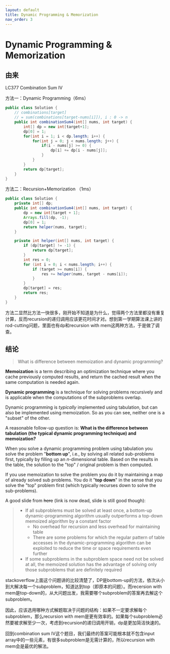 ```yaml
---
layout: default
title: Dynamic Programming & Memorization
nav_order: 3
---
```


# Dynamic Programming & Memorization

## 由来

LC377 Combination Sum IV

方法一：Dynamic Programming（6ms）

```java
public class Solution {
    // combinations[target] 
    // = sum(combinations[target-nums[i]]), i : 0 -> n
    public int combinationSum4(int[] nums, int target) {
        int[] dp = new int[target+1];
        dp[0] = 1;
        for(int i = 1; i < dp.length; i++) {
            for(int j = 0; j < nums.length; j++) {
                if(i - nums[j] >= 0) {
                    dp[i] += dp[i - nums[j]];
                }
            }
        }
        return dp[target];
    }
}
```

方法二：Recursion+Memorization （1ms）

```java
public class Solution {
    private int[] dp;
    public int combinationSum4(int[] nums, int target) {
        dp = new int[target + 1];
        Arrays.fill(dp, -1);
        dp[0] = 1;
        return helper(nums, target);
    }

    private int helper(int[] nums, int target) {
        if (dp[target] != -1) {
            return dp[target];
        }
        int res = 0;
        for (int i = 0; i < nums.length; i++) {
            if (target >= nums[i]) {
                res += helper(nums, target - nums[i]);
            }
        }
        dp[target] = res;
        return res;
    }
}
```

方法二显然比方法一快很多，刚开始不知道是为什么，觉得两个方法里都没有重复计算，反而recursion的递归调用应该更花时间才对。想到第一学期算法课上讲的rod-cutting问题，里面也有dp和recursion with mem这两种方法，于是做了调查。

## 结论

> What is difference between memoization and dynamic programming?

**Memoization** is a term describing an optimization technique where you cache previously computed results, and return the cached result when the same computation is needed again.

**Dynamic programming** is a technique for solving problems recursively and is applicable when the computations of the subproblems overlap.

Dynamic programming is *typically* implemented using tabulation, but can also be implemented using memoization. So as you can see, neither one is a "subset" of the other.

A reasonable follow-up question is: **What is the difference between tabulation (the typical dynamic programming technique) and memoization?**

When you solve a dynamic programming problem using tabulation you solve the problem "**bottom up**", i.e., by solving all related sub-problems first, typically by filling up an *n*-dimensional table. Based on the results in the table, the solution to the "top" / original problem is then computed.

If you use memoization to solve the problem you do it by maintaining a map of already solved sub problems. You do it "**top down**" in the sense that you solve the "top" problem first (which typically recurses down to solve the sub-problems).

A good slide from ~~here~~ (link is now dead, slide is still good though):

> - If all subproblems must be solved at least once, a bottom-up dynamic-programming algorithm usually outperforms a top-down memoized algorithm by a constant factor
>   - No overhead for recursion and less overhead for maintaining table
>   - There are some problems for which the regular pattern of table accesses in the dynamic-programming algorithm can be exploited to reduce the time or space requirements even further
> - If some subproblems in the subproblem space need not be solved at all, the memoized solution has the advantage of solving only those subproblems that are definitely required

stackoverflow上面这个问题讲的比较清楚了，DP是bottom-up的方法，依次从小到大解决每一个subproblem，知道达到top（即原本的问题）。而recersion with mem是top-down的，从大问题出发，我需要哪个subproblem的答案再去解这个subproblem。

因此，应该选用哪种方式解题取决于问题的结构：如果不一定要求解每个subproblem，那么recursion with mem是更有效率的。如果每个subproblem必然要被求解至少一次，考虑到recursion的递归调用开销，dp是更加简洁快速的。

回到combination sum IV这个题目，我们最终的答案可能根本就不包含input array中的一些元素，有很多subproblem是无需计算的，所以recursion with mem会是最优的解法。